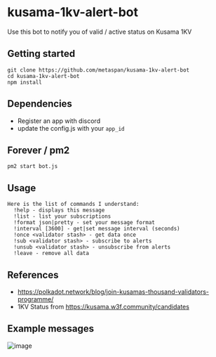 # kusama-1kv-alert-bot

Use this bot to notify you of valid / active status on Kusama 1KV

## Getting started

```
git clone https://github.com/metaspan/kusama-1kv-alert-bot
cd kusama-1kv-alert-bot
npm install
```

## Dependencies

- Register an app with discord
- update the config.js with your `app_id`

## Forever / pm2

`pm2 start bot.js`

## Usage

```
Here is the list of commands I understand:
  !help - displays this message
  !list - list your subscriptions
  !format json|pretty - set your message format
  !interval [3600] - get|set message interval (seconds)
  !once <validator stash> - get data once
  !sub <validator stash> - subscribe to alerts
  !unsub <validator stash> - unsubscribe from alerts
  !leave - remove all data
```

## References

- https://polkadot.network/blog/join-kusamas-thousand-validators-programme/
- 1KV Status from https://kusama.w3f.community/candidates

## Example messages

![image](https://user-images.githubusercontent.com/1845970/172218717-65e69252-9cb4-4cee-a92e-95d3679a0ad7.png)

